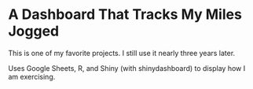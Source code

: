 # A Dashboard That Tracks My Miles Jogged

This is one of my favorite projects. I still use it nearly three years later.

Uses Google Sheets, R, and Shiny (with shinydashboard) to display how I am exercising.
